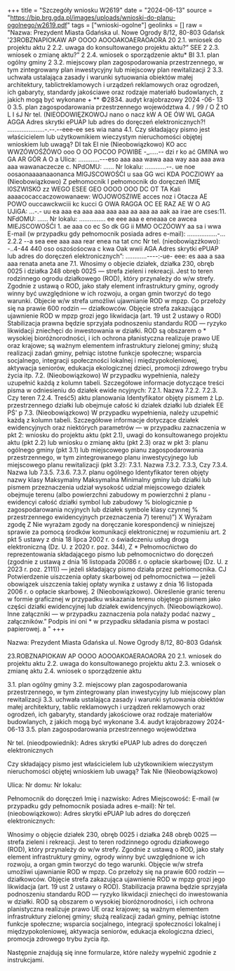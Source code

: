 +++
title = "Szczegóły wniosku W2619"
date = "2024-06-13"
source = "https://bip.brg.gda.pl/images/uploads/wnioski-do-planu-ogolnego/w2619.pdf"
tags = ["wnioski-ogolne"]
geolinks = []
raw = "Nazwa: Prezydent Miasta Gdańska ul. Nowe Ogrody 8/12, 80-803 Gdańsk '23ROBZNAPIOKAW AP OOOO AOOOAKOAERAOAORA 20 2.1. wniosek do projektu aktu 2 2.2. uwaga do konsultowanego projektu aktu?” SEE 2 2.3. wniosek o zmianę aktu?” 2 2.4. wniosek o sporządzenie aktu* BI 3.1. plan ogólny gminy 2 3.2. miejscowy plan zagospodarowania przestrzennego, w tym zintegrowany plan inwestycyjny lub miejscowy plan rewitalizacji 2 3.3. uchwała ustalająca zasady i warunki sytuowania obiektów małej architektury, tablictreklamowych i urządzeń reklamowych oraz ogrodzeń, ich gabaryty, standardy jakościawe oraz rodzaje materiałó budowlanych, z jakich mogą być wykonane + ** ©2834. audyt krajobrazowy 2024 -06- 13 0 3.5. plan zagospodarowania przestrzennego województwa  4. / 99 / O Ź tO L I śJ Nr tel. (NIEODOWIĘZKOWOJ nano o nacz kW A OE ÓW WL GAGA AGGA Adres skrytki ePUAP lub adres do doręczeń elektronicznych?! .....................-.--.--eee-ee ses wia nana 4.1. Czy składający pismo jest właścicielem lub użytkownikiem wieczystym nieruchomości objętej wnioskiem lub uwagą? DI tak El nie (Nieobowiązkowo) KO acc WWZÓWOŚŹÓWO ooo O OO POCOO POWIBE -_.....-- dzi r ko ać GMINA wo GA AR GÓR A O a Ulica: ............---eso aaa aaa wawa aaa way aaa aaa awa aaa wawanaczecze c. NPdOMU: ...... Nr lokalu: ............--. ue noe oosaonaaaanaaonanca MIGJSCOWOŚĆI u saa GG wci KDA POCZIOWY aa (Nieobowiązkowo) Z pełnomocnik I pełnomocnik do doręczeń IMIĘ I0SZWISKO zz WEGO ESEE GEO OOOO OOO DC OT TA Kali aaaacocaccaczowowanaew: WOJOWOSZIWE acces noz i Otacza AE POWO ouccawckwciii kc kucci G OWA RAGGA OC EE RAZ AE W O AG UJiGA: ...-.- uu ea aaa ea aaa aaa aaa aaa aa aaa aa aak aa irae are cses:11. NFdOMU: ...... Nr lokalu: ............... ee eee aaa e eneaaa ce awcea MIEJSCOWOŚĆI 1. ae aaa co ec So dk GG ii MMO OCZÓOWY aa sa i wwa E-mail (w przypadku gdy pełnomocnik posiada adres e-mail): .................-... 2.2.2 --a sea eee aaa aaa rear enea na tat cnc Nr tel. (nieobowiązżkowo): -..4-44 440 oso oszośośocwa c kwa Oak wwii AGA Adres skrytki ePUAP lub adres do doręczeń elektronicznych”: ............----:-ue- eee: es aaa a saa aaa renata aneta ane 7.1. Wnosimy o objecie działek, działka 230, obręb 0025 i działka 248 obręb 0025 — strefa zieleni i rekreacji. Jest to teren rodzinnego ogrodu działkowego (ROD), który przynależy do w/w strefy. Zgodnie z ustawą o ROD, jako stały element infrastruktury gminy, ogrody winny być uwzględnione w ich rozwoju, a organ gmin tworzyć do tego warunki. Objecie w/w strefa umożliwi ujawnianie ROD w mpzp. Co przełoży się na prawie 600 rodzin — działkowców. Objęcie strefa zakazująca ujawnienie ROD w mpzp grozi jego likwidacja (art. 19 ust 2 ustawy o ROD) Stabilizacja prawna będzie sprzyjała podnoszeniu standardu ROD — ryzyko likwidacji zniechęci do inwestowania w działki. ROD są obszarem o * wysokiej bioróżnorodności, i ich ochrona płanistyczna realizuje prawo UE oraz krajowe; są ważnym elementem infrastruktury zielonej gminy; służą realizacji zadań gminy, pełniąc istotne funkcje społeczne; wsparcia socjalnego, integracji społeczności lokalnej i międzypokoleniowej, aktywacja seniorów, edukacja ekologicznej dzieci, promocji zdrowego trybu życia itp. 7.2. (Nieobowiązkowo) W przypadku wypełnienia, należy uzupełnić każdą z kolumn tabeli. Szczegółowe informacje dotyczące treści pisma w odniesieniu do działek ewide ncyjnych: 7.2.1. Nazwa 7.2.2. 7.2.3. Czy teren 7.2.4. Treść5) aktu planowania Identyfikator objęty pismem ż Lp.  przestrzennego działki lub obejmuje całość ki działek działki lub działek EE PŚ' p 7.3. (Nieobowiązkowo) W przypadku wypełnienia, należy uzupełnić każdą z kolumn tabeli. Szczegółowe informacje dotyczące działek ewidencyjnych oraz niektórych parametrów — w przypadku zaznaczenia w pkt 2: wniosku do projektu aktu (pkt 2.1), uwagi do konsultowanego projektu aktu (pkt 2.2) lub wniosku o zmianę aktu (pkt 2.3) oraz w pkt 3: planu ogólnego gminy (pkt 3.1) lub miejscowego pianu zagospodarowania przestrzennego, w tym zintegrowanego planu inwestycyjnego lub miejscowego planu rewitalizacji (pkt 3.2): 7.3.1. Nazwa 7.3.2. 7.3.3, Czy 7.3.4. Nazwa lub 7.3.5. 7.3.6. 7.3.7. planu ogólnego Identyfikator teren objęty nazwy klasy Maksymalny Maksymalna Minimalny gminy lub działki lub pismem przeznaczenia udział wysokość udział miejscowego działek obejmuje terenu (albo powierzchni zabudowy m powierzchni ż planu - ewidencyi całość działki symbol lub zabudowy % biologicznie p zagospodarowania ncyjnych lub działek symbole klasy czynnej % przestrzennego ewidencyjnych  przeznaczenia 7) terenu)”) X Wyrażam zgodę Z Nie wyrażam zgody na doręczanie korespondencji w niniejszej sprawie za pomocą środków komunikacji elektronicznej w rozumieniu art. 2 pkt 5 ustawy z dnia 18 lipca 2002 r. o świadczeniu usług drogą elektroniczną (Dz. U. z 2020 r. poz. 344), Z * Pełnomocńictwo do reprezentowania składającego pismo lub pełnomocnictwo do doręczeń (zgodnie z ustawą z dnia 16 listopada 20086 r. o opłacie skarbowej (Dz. U. z 2023 r. poz. 2111)) — jeżeli składający pismo działa przez pełriomocnika. CJ Potwierdzenie uiszczenia opłaty skarbowej od pełnomocnictwa — jeżeli obowiązek uiszczenia takiej opłaty wynika z ustawy z dnia 16 listopada 2006 r. o opłacie skarbowej. 2 (Nieobowiązkowo). Określenie granic terenu w formie graficznej w przypadku wskazania terenu objętego pismem jako części działki ewidencyjnej lub działek ewidencyjnych.  (Nieobowiązkowo). Inne załączniki — w przypadku zaznaczenia pola nałaży podać nazwy _ załączników.” Podpis ini oni * w przypadku składania pisma w postaci papierowej.  a "
+++

Nazwa: Prezydent Miasta Gdańska ul. Nowe Ogrody 8/12, 80-803 Gdańsk

23.ROBZNAPIOKAW AP OOOO AOOOAKOAERAOAORA
20 2.1. wniosek do projektu aktu
2.2. uwaga do konsultowanego projektu aktu
2.3. wniosek o zmianę aktu
2.4. wniosek o sporządzenie aktu

3.1. plan ogólny gminy
3.2. miejscowy plan zagospodarowania przestrzennego, w tym zintegrowany plan inwestycyjny lub miejscowy plan rewitalizacji
3.3. uchwała ustalająca zasady i warunki sytuowania obiektów małej architektury, tablic reklamowych i urządzeń reklamowych oraz ogrodzeń, ich gabaryty, standardy jakościowe oraz rodzaje materiałów budowlanych, z jakich mogą być wykonane
3.4. audyt krajobrazowy 2024-06-13
3.5. plan zagospodarowania przestrzennego województwa

Nr tel. (nieodpowiednik): 
Adres skrytki ePUAP lub adres do doręczeń elektronicznych

Czy składający pismo jest właścicielem lub użytkownikiem wieczystym nieruchomości objętej wnioskiem lub uwagą?
Tak Nie
(Nieobowiązkowo)

Ulica: 
Nr domu: Nr lokalu: 

Pełnomocnik do doręczeń
Imię i nazwisko: 
Adres
Miejscowość:
E-mail (w przypadku gdy pełnomocnik posiada adres e-mail): 
Nr tel. (nieobowiązkowo): 
Adres skrytki ePUAP lub adres do doręczeń elektronicznych: 

Wnosimy o objęcie działek 230, obręb 0025 i działka 248 obręb 0025 — strefa zieleni i rekreacji. Jest to teren rodzinnego ogrodu działkowego (ROD), który przynależy do w/w strefy. Zgodnie z ustawą o ROD, jako stały element infrastruktury gminy, ogrody winny być uwzględnione w ich rozwoju, a organ gmin tworzyć do tego warunki. Objęcie w/w strefa umożliwi ujawnianie ROD w mpzp. Co przełoży się na prawie 600 rodzin — działkowców. Objęcie strefa zakazująca ujawnienie ROD w mpzp grozi jego likwidacja (art. 19 ust 2 ustawy o ROD). Stabilizacja prawna będzie sprzyjała podnoszeniu standardu ROD — ryzyko likwidacji zniechęci do inwestowania w działki. ROD są obszarem o wysokiej bioróżnorodności, i ich ochrona planistyczna realizuje prawo UE oraz krajowe; są ważnym elementem infrastruktury zielonej gminy; służą realizacji zadań gminy, pełniąc istotne funkcje społeczne; wsparcia socjalnego, integracji społeczności lokalnej i międzypokoleniowej, aktywacja seniorów, edukacja ekologiczna dzieci, promocja zdrowego trybu życia itp.

Następnie znajdują się inne formularze, które należy wypełnić zgodnie z instrukcjami.


